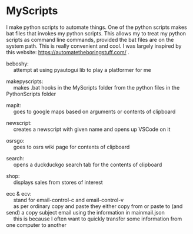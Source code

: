 # MyScripts

I make python scripts to automate things. One of the python scripts makes bat files that invokes my python scripts. This allows my to treat my python scripts as command line commands, provided the bat files are on the system path. This is really convenient and cool.
I was largely inspired by this website: https://automatetheboringstuff.com/ .

beboshy:
</br>&nbsp;&nbsp;&nbsp;&nbsp;
attempt at using pyautogui lib to play a platformer for me

makepyscripts:
</br>&nbsp;&nbsp;&nbsp;&nbsp;
makes .bat hooks in the MyScripts folder from the python files in the PythonScripts folder

mapit:
</br>&nbsp;&nbsp;&nbsp;&nbsp;
goes to google maps based on arguments or contents of clipboard

newscript:
</br>&nbsp;&nbsp;&nbsp;&nbsp;
creates a newscript with given name and opens up VSCode on it

osrsgo:
</br>&nbsp;&nbsp;&nbsp;&nbsp;
goes to osrs wiki page for contents of clipboard

search:
</br>&nbsp;&nbsp;&nbsp;&nbsp;
opens a duckduckgo search tab for the contents of clipboard

shop:
</br>&nbsp;&nbsp;&nbsp;&nbsp;
displays sales from stores of interest

ecc & ecv:
</br>&nbsp;&nbsp;&nbsp;&nbsp;
stand for email-control-c and email-control-v
</br>&nbsp;&nbsp;&nbsp;&nbsp;
as per ordinary copy and paste they either copy from or paste to (and send) a copy subject email using the information in mainmail.json
</br>&nbsp;&nbsp;&nbsp;&nbsp;
this is because I often want to quickly transfer some information from one computer to another
